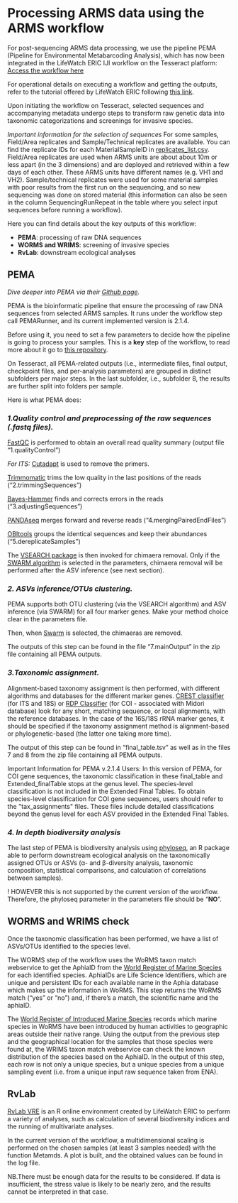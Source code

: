 # **Processing ARMS data using the ARMS workflow**

For post-sequencing ARMS data processing, we use the pipeline PEMA (Pipeline for Environmental Metabarcoding Analysis), which has now been integrated in the LifeWatch ERIC IJI workflow on the Tesseract platform: [Access the workflow here](https://tesseract.lifewatch.dev/arms/workflow-information)

For operational details on executing a workflow and getting the outputs, refer to the tutorial offered by LifeWatch ERIC following [this link](https://training.lifewatch.eu/user-manuals-and-tutorials/resources/?category=17).

Upon initiating the workflow on Tesseract, selected sequences and accompanying metadata undergo steps to transform raw genetic data into taxonomic categorizations and screenings for invasive species. 

*Important information for the selection of sequences*
For some samples, Field/Area replicates and Sample/Technical replicates are available. You can find the replicate IDs for each MaterialSampleID in [replicates_list.csv](https://github.com/arms-mbon/documentation/blob/main/arms_in_tesseract/replicates_list.csv). Field/Area replicates are used when ARMS units are about about 10m or less apart (in the 3 dimensions) and are deployed and retrieved within a few days of each other. These ARMS units have different names (e.g. VH1 and VH2). Sample/technical replicates were used for some material samples with poor results from the first run on the sequencing, and so new sequencing was done on stored material (this information can also be seen in the column SequencingRunRepeat in the table where you select input sequences before running a workflow).


Here you can find details about the key outputs of this workflow:

- **PEMA**: processing of raw DNA sequences
- **WORMS and WRIMS**: screening of invasive species
- **RvLab**: downstream ecological analyses

## **PEMA**

*Dive deeper into PEMA via their [Github page](https://github.com/hariszaf/pema).*

PEMA is the bioinformatic pipeline that ensure the processing of raw DNA sequences from selected ARMS samples. It runs under the workflow step call PEMARunner, and its current implemented version is 2.1.4.

Before using it, you need to set a few parameters to decide how the pipeline is going to process your samples. This is a **key** step of the workflow, to read more about it go to [this repository](https://github.com/arms-mbon/documentation/tree/main/arms_in_tesseract/PEMA_parameters).

On Tesseract, all PEMA-related outputs (i.e., intermediate files, final output, checkpoint files, and per-analysis parameters) are grouped in distinct subfolders per major steps. In the last subfolder, i.e., subfolder 8, the results are further split into folders per sample.

Here is what PEMA does:

### *1.Quality control and preprocessing of the raw sequences (.fastq files).*

[FastQC](https://github.com/s-andrews/FastQC) is performed to obtain an overall read quality summary (output file “1.qualityControl”)

*For ITS:* [Cutadapt](https://cutadapt.readthedocs.io/en/stable/) is used to remove the primers.

[Trimmomatic](http://www.usadellab.org/cms/?page=trimmomatic) trims the low quality in the last positions of the reads (“2.trimmingSequences”)

[Bayes-Hammer](https://cab.spbu.ru/software/spades/) finds and corrects errors in the reads (“3.adjustingSequences”)

[PANDAseq]( https://github.com/neufeld/pandaseq) merges forward and reverse reads (“4.mergingPairedEndFiles”)

[OBItools](https://pythonhosted.org/OBITools/welcome.html) groups the identical sequences and keep their abundances (“5.dereplicateSamples”) 

The [VSEARCH package](https://github.com/torognes/vsearch/releases/tag/v2.9.1) is then invoked for chimaera removal.
Only if the [SWARM algorithm](https://github.com/torognes/swarm) is selected in the parameters, chimaera removal will be performed after the ASV inference (see next section). 

### *2. ASVs inference/OTUs clustering.*

PEMA supports both OTU clustering (via the VSEARCH algorithm) and ASV inference (via SWARM) for all four marker genes. Make your method choice clear in the parameters file. 

Then, when [Swarm](https://github.com/torognes/swarm) is selected, the chimaeras are removed. 

The outputs of this step can be found in the file “7.mainOutput” in the zip file containing all PEMA outputs.

### *3.Taxonomic assignment.*

Alignment-based taxonomy assignment is then performed, with different algorithms and databases for the different marker genes.
[CREST classifier](https://github.com/lanzen/CREST) (for ITS and 18S) or [RDP Classifier](https://github.com/rdpstaff/classifier) (for COI - associated with Midori database) look for any short, matching sequence, or local alignments, with the reference databases. In the case of the 16S/18S rRNA marker genes, it should be specified if the taxonomy assignment method is alignment-based or phylogenetic-based (the latter one taking more time).

The output of this step can be found in “final_table.tsv” as well as in the files 7 and 8 from the zip file containing all PEMA outputs.

Important Information for PEMA v.2.1.4 Users: In this version of PEMA, for COI gene sequences, the taxonomic classification in these final_table and Extended_finalTable stops at the genus level. The species-level classification is not included in the Extended Final Tables. To obtain species-level classification for COI gene sequences, users should refer to the "tax_assignments" files. These files include detailed classifications beyond the genus level for each ASV provided in the Extended Final Tables.

### *4. In depth biodiversity analysis*

The last step of PEMA is biodiversity analysis using [phyloseq](http://joey711.github.io/phyloseq/index.html), an R package able to perform downstream ecological analysis on the taxonomically assigned OTUs or ASVs (α- and β-diversity analysis, taxonomic composition, statistical comparisons, and calculation of correlations between samples).

! HOWEVER this is not supported by the current version of the workflow. Therefore, the phyloseq parameter in the parameters file should be “**NO**”.


## **WORMS and WRIMS check**

Once the taxonomic classification has been performed, we have a list of ASVs/OTUs identified to the species level. 

The WORMS step of the workflow uses the WoRMS taxon match webservice to get the AphiaID from the [World Register of Marine Species](https://www.marinespecies.org/) for each identified species. AphiaIDs are Life Science Identifiers, which are unique and persistent IDs for each available name in the Aphia database which makes up the information in WoRMS. This step returns the WoRMS match (“yes” or “no”) and, if there’s a match, the scientific name and the aphiaID.

The [World Register of Introduced Marine Species](https://www.marinespecies.org/introduced/) records which marine species in WoRMS have been introduced by human activities to geographic areas outside their native range. 
Using the output from the previous step and the geographical location for the samples that those species were found at, the WRIMS taxon match webservice can check the known distribution of the species based on the AphiaID.
In the output of this step, each row is not only a unique species, but a unique species from a unique sampling event (i.e. from a unique input raw sequence taken from ENA).

## **RvLab**

[RvLab VRE](https://metadatacatalogue.lifewatch.eu/geonetwork/eng/catalog.search#/metadata/fdefdc26-14fe-4095-ba5f-e55903bc4008) is an R online environment created by LifeWatch ERIC to perform a variety of analyses, such as calculation of several biodiversity indices and the running of multivariate analyses. 

In the current version of the workflow, a multidimensional scaling is performed on the chosen samples (at least 3 samples needed) with the function Metamds. A plot is built, and the obtained values can be found in the log file.

NB.There must be enough data for the results to be considered. If data is insufficient, the stress value is likely to be nearly zero, and the results cannot be interpreted in that case.
